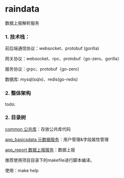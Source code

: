 # raindata

数据上报解析服务

### 1. 技术栈：

前后端通信协议：websocket、protobuf (gorilla)

网关协议：websocket、rpc、protobuf（go-zero、gorilla）

服务协议：grpc、protobuf（go-zero）

数据库: mysql(sqlx)、redis(go-redis)

### 2. 整体架构

todo:

### 2. 目录树

[common 公共库](./github.com/leaf-rain/raindata/common/README.md)：存放公共库代码

[app_basicsdata 元数据服务](./github.com/leaf-rain/raindata/app_basicsdata/README.md)：用户管理&字段属性管理

[app_report 数据上报服务](./github.com/leaf-rain/raindata/app_report/README.md)：数据上报

推荐使用项目目录下的makefile进行脚本编译。

使用：make help



